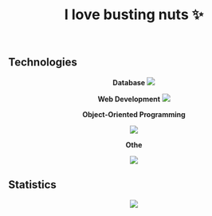<h1 align="center">I love busting nuts ✨</h1>
<br>


<h2>Technologies</h2>
<div align="center">
<b>Database</b> 
<img src="https://skillicons.dev/icons?i=mysql"/>

<b>Web Development</b> 
<img src="https://skillicons.dev/icons?i=html,css,js,nodejs"/>

<b>Object-Oriented Programming</b>

<img src="https://skillicons.dev/icons?i=cs"/>

<b>Othe</b>

<img src="https://skillicons.dev/icons?i=java"/>


</div>


## Statistics
<div align="center">
<img src="http://github-profile-summary-cards.vercel.app/api/cards/profile-details?username=deltagamingch&theme=tokyonight"/>
</div>

